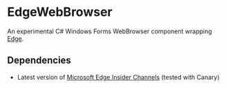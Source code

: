 # EdgeWebBrowser

An experimental C# Windows Forms WebBrowser component wrapping [Edge](https://docs.microsoft.com/en-us/microsoft-edge/hosting/webview2).

## Dependencies
- Latest version of [Microsoft Edge Insider Channels](https://www.microsoftedgeinsider.com/en-us/download) (tested with Canary)
